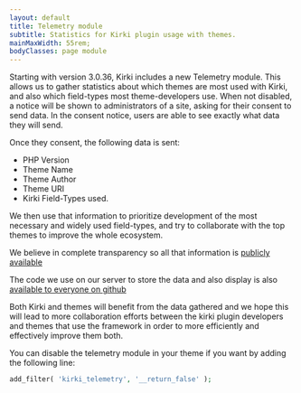 ```yaml
---
layout: default
title: Telemetry module
subtitle: Statistics for Kirki plugin usage with themes.
mainMaxWidth: 55rem;
bodyClasses: page module
---
```


Starting with version 3.0.36, Kirki includes a new Telemetry module.
This allows us to gather statistics about which themes are most used with Kirki, and also which field-types most theme-developers use.
When not disabled, a notice will be shown to administrators of a site, asking for their consent to send data. In the consent notice, users are able to see exactly what data they will send.

Once they consent, the following data is sent:

* PHP Version
* Theme Name
* Theme Author
* Theme URI
* Kirki Field-Types used.

We then use that information to prioritize development of the most necessary and widely used field-types, and try to collaborate with the top themes to improve the whole ecosystem.

We believe in complete transparency so all that information is [publicly available](https://wplemon.com/kirki-telemetry-statistics/)

The code we use on our server to store the data and also display is also [available to everyone on github](https://github.com/aristath/kirki-telemetry-server)

Both Kirki and themes will benefit from the data gathered and we hope this will lead to more collaboration efforts between the kirki plugin developers and themes that use the framework in order to more efficiently and effectively improve them both.

You can disable the telemetry module in your theme if you want by adding the following line:

```php
add_filter( 'kirki_telemetry', '__return_false' );
```